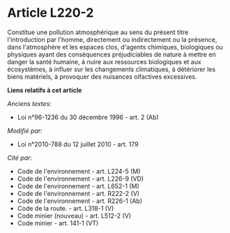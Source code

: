 # Article L220-2

Constitue une pollution atmosphérique au sens du présent titre l'introduction par l'homme, directement ou indirectement ou la
présence, dans l'atmosphère et les espaces clos, d'agents chimiques, biologiques ou physiques ayant des conséquences
préjudiciables de nature à mettre en danger la santé humaine, à nuire aux ressources biologiques et aux écosystèmes, à
influer sur les changements climatiques, à détériorer les biens matériels, à provoquer des nuisances olfactives excessives.

**Liens relatifs à cet article**

_Anciens textes_:

  - Loi n°96-1236 du 30 décembre 1996 - art. 2 (Ab)

_Modifié par_:

  - Loi n°2010-788 du 12 juillet 2010 - art. 179

_Cité par_:

  - Code de l'environnement - art. L224-5 (M)
  - Code de l'environnement - art. L226-9 (VD)
  - Code de l'environnement - art. L652-1 (M)
  - Code de l'environnement - art. R222-2 (V)
  - Code de l'environnement - art. R226-1 (Ab)
  - Code de la route. - art. L318-1 (V)
  - Code minier (nouveau) - art. L512-2 (V)
  - Code minier - art. 141-1 (VT)
